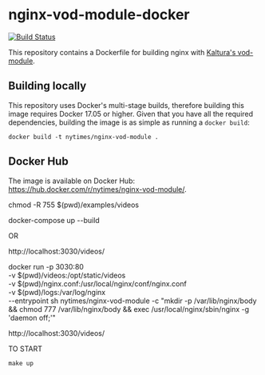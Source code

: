 nginx-vod-module-docker
=======================

[![Build Status](https://cloud.drone.io/api/badges/nytimes/nginx-vod-module-docker/status.svg)](https://cloud.drone.io/nytimes/nginx-vod-module-docker)

This repository contains a Dockerfile for building nginx with [Kaltura's
vod-module](https://github.com/kaltura/nginx-vod-module).

Building locally
----------------

This repository uses Docker's multi-stage builds, therefore building this image
requires Docker 17.05 or higher. Given that you have all the required
dependencies, building the image is as simple as running a ``docker build``:

```
docker build -t nytimes/nginx-vod-module .
```

Docker Hub
----------

The image is available on Docker Hub: https://hub.docker.com/r/nytimes/nginx-vod-module/.



chmod -R 755 $(pwd)/examples/videos

docker-compose up --build

OR

http://localhost:3030/videos/

docker run -p 3030:80 \
    -v $(pwd)/videos:/opt/static/videos \
    -v $(pwd)/nginx.conf:/usr/local/nginx/conf/nginx.conf \
    -v $(pwd)/logs:/var/log/nginx \
    --entrypoint sh nytimes/nginx-vod-module -c "mkdir -p /var/lib/nginx/body && chmod 777 /var/lib/nginx/body && exec /usr/local/nginx/sbin/nginx -g 'daemon off;'"


http://localhost:3030/videos/


TO START
```shell
make up
```